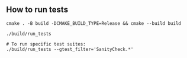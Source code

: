 ## How to run tests

```shell
cmake . -B build -DCMAKE_BUILD_TYPE=Release && cmake --build build

./build/run_tests

# To run specific test suites:
./build/run_tests --gtest_filter='SanityCheck.*'
```
